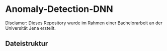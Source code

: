 # Anomaly-Detection-DNN
 
Disclamer: Dieses Repository wurde im Rahmen einer Bachelorarbeit an der Universität Jena erstellt.

## Dateistruktur

